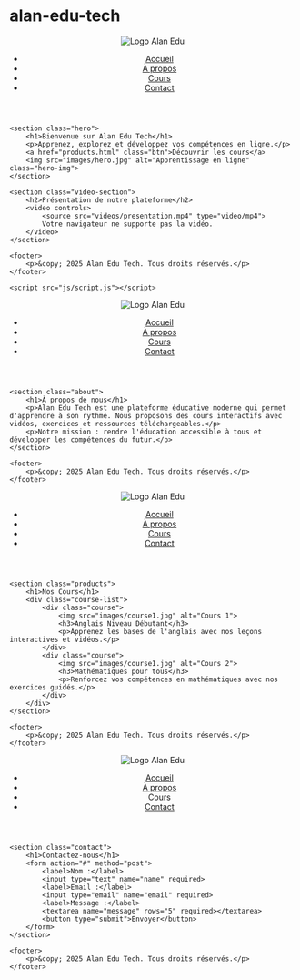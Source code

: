 # alan-edu-tech
<!DOCTYPE html>
<html lang="fr">
<head>
    <meta charset="UTF-8">
    <meta name="viewport" content="width=device-width, initial-scale=1.0">
    <title>Alan Edu Tech - Accueil</title>
    <link rel="stylesheet" href="css/style.css">
</head>
<body>
    <header>
        <img src="images/logo.png" alt="Logo Alan Edu" class="logo">
        <nav>
            <ul>
                <li><a href="index.html" class="active">Accueil</a></li>
                <li><a href="about.html">À propos</a></li>
                <li><a href="products.html">Cours</a></li>
                <li><a href="contact.html">Contact</a></li>
            </ul>
        </nav>
    </header>

    <section class="hero">
        <h1>Bienvenue sur Alan Edu Tech</h1>
        <p>Apprenez, explorez et développez vos compétences en ligne.</p>
        <a href="products.html" class="btn">Découvrir les cours</a>
        <img src="images/hero.jpg" alt="Apprentissage en ligne" class="hero-img">
    </section>

    <section class="video-section">
        <h2>Présentation de notre plateforme</h2>
        <video controls>
            <source src="videos/presentation.mp4" type="video/mp4">
            Votre navigateur ne supporte pas la vidéo.
        </video>
    </section>

    <footer>
        <p>&copy; 2025 Alan Edu Tech. Tous droits réservés.</p>
    </footer>

    <script src="js/script.js"></script>
</body>
</html>
<!DOCTYPE html>
<html lang="fr">
<head>
    <meta charset="UTF-8">
    <meta name="viewport" content="width=device-width, initial-scale=1.0">
    <title>À propos - Alan Edu Tech</title>
    <link rel="stylesheet" href="css/style.css">
</head>
<body>
    <header>
        <img src="images/logo.png" alt="Logo Alan Edu" class="logo">
        <nav>
            <ul>
                <li><a href="index.html">Accueil</a></li>
                <li><a href="about.html" class="active">À propos</a></li>
                <li><a href="products.html">Cours</a></li>
                <li><a href="contact.html">Contact</a></li>
            </ul>
        </nav>
    </header>

    <section class="about">
        <h1>À propos de nous</h1>
        <p>Alan Edu Tech est une plateforme éducative moderne qui permet d'apprendre à son rythme. Nous proposons des cours interactifs avec vidéos, exercices et ressources téléchargeables.</p>
        <p>Notre mission : rendre l'éducation accessible à tous et développer les compétences du futur.</p>
    </section>

    <footer>
        <p>&copy; 2025 Alan Edu Tech. Tous droits réservés.</p>
    </footer>
</body>
</html>
<!DOCTYPE html>
<html lang="fr">
<head>
    <meta charset="UTF-8">
    <meta name="viewport" content="width=device-width, initial-scale=1.0">
    <title>Cours - Alan Edu Tech</title>
    <link rel="stylesheet" href="css/style.css">
</head>
<body>
    <header>
        <img src="images/logo.png" alt="Logo Alan Edu" class="logo">
        <nav>
            <ul>
                <li><a href="index.html">Accueil</a></li>
                <li><a href="about.html">À propos</a></li>
                <li><a href="products.html" class="active">Cours</a></li>
                <li><a href="contact.html">Contact</a></li>
            </ul>
        </nav>
    </header>

    <section class="products">
        <h1>Nos Cours</h1>
        <div class="course-list">
            <div class="course">
                <img src="images/course1.jpg" alt="Cours 1">
                <h3>Anglais Niveau Débutant</h3>
                <p>Apprenez les bases de l'anglais avec nos leçons interactives et vidéos.</p>
            </div>
            <div class="course">
                <img src="images/course1.jpg" alt="Cours 2">
                <h3>Mathématiques pour tous</h3>
                <p>Renforcez vos compétences en mathématiques avec nos exercices guidés.</p>
            </div>
        </div>
    </section>

    <footer>
        <p>&copy; 2025 Alan Edu Tech. Tous droits réservés.</p>
    </footer>
</body>
</html>
<!DOCTYPE html>
<html lang="fr">
<head>
    <meta charset="UTF-8">
    <meta name="viewport" content="width=device-width, initial-scale=1.0">
    <title>Contact - Alan Edu Tech</title>
    <link rel="stylesheet" href="css/style.css">
</head>
<body>
    <header>
        <img src="images/logo.png" alt="Logo Alan Edu" class="logo">
        <nav>
            <ul>
                <li><a href="index.html">Accueil</a></li>
                <li><a href="about.html">À propos</a></li>
                <li><a href="products.html">Cours</a></li>
                <li><a href="contact.html" class="active">Contact</a></li>
            </ul>
        </nav>
    </header>

    <section class="contact">
        <h1>Contactez-nous</h1>
        <form action="#" method="post">
            <label>Nom :</label>
            <input type="text" name="name" required>
            <label>Email :</label>
            <input type="email" name="email" required>
            <label>Message :</label>
            <textarea name="message" rows="5" required></textarea>
            <button type="submit">Envoyer</button>
        </form>
    </section>

    <footer>
        <p>&copy; 2025 Alan Edu Tech. Tous droits réservés.</p>
    </footer>
</body>
</html>
